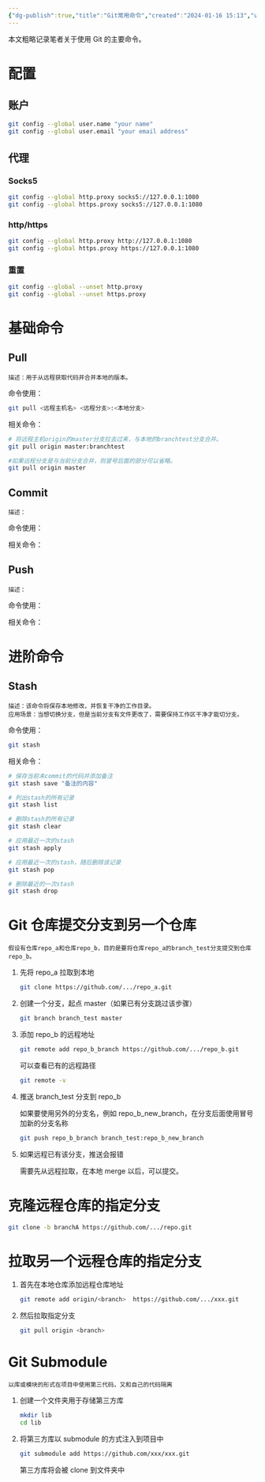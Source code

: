 ```yaml
---
{"dg-publish":true,"title":"Git常用命令","created":"2024-01-16 15:13","updated":"2024-01-29 15:00","tags":["tool"],"dg-path":"环境部署/Git常用命令.md","permalink":"/环境部署/Git常用命令/","dgPassFrontmatter":true,"noteIcon":""}
---
```



本文粗略记录笔者关于使用 Git 的主要命令。

# 配置

## 账户

```bash
git config --global user.name "your name"
git config --global user.email "your email address"
```

## 代理

### Socks5

```bash
git config --global http.proxy socks5://127.0.0.1:1080
git config --global https.proxy socks5://127.0.0.1:1080
```

### http/https

```bash
git config --global http.proxy http://127.0.0.1:1080
git config --global https.proxy https://127.0.0.1:1080
```

### 重置

```bash
git config --global --unset http.proxy
git config --global --unset https.proxy
```

# 基础命令

## Pull

	描述：用于从远程获取代码并合并本地的版本。

命令使用：

```bash
git pull <远程主机名> <远程分支>:<本地分支>
```

相关命令：

```bash
# 将远程主机origin的master分支拉去过来，与本地的branchtest分支合并。
git pull origin master:branchtest

#如果远程分支是与当前分支合并，则冒号后面的部分可以省略。
git pull origin master
```

## Commit

	描述：

命令使用：

相关命令：

## Push

	描述：

命令使用：

相关命令：

# 进阶命令

## Stash

	描述：该命令将保存本地修改，并恢复干净的工作目录。
	应用场景：当想切换分支，但是当前分支有文件更改了，需要保持工作区干净才能切分支。

命令使用：

```bash
git stash
```

相关命令：

```bash
# 保存当前未commit的代码并添加备注
git stash save "备注的内容"

# 列出stash的所有记录
git stash list

# 删除stash的所有记录
git stash clear

# 应用最近一次的stash
git stash apply

# 应用最近一次的stash，随后删除该记录
git stash pop

# 删除最近的一次stash
git stash drop
```

# Git 仓库提交分支到另一个仓库

	假设有仓库repo_a和仓库repo_b，目的是要将仓库repo_a的branch_test分支提交到仓库repo_b。

1. 先将 repo_a 拉取到本地

    ```bash
    git clone https://github.com/.../repo_a.git
    ```

2. 创建一个分支，起点 master（如果已有分支跳过该步骤）

    ```bash
    git branch branch_test master
    ```

3. 添加 repo_b 的远程地址

    ```bash
    git remote add repo_b_branch https://github.com/.../repo_b.git
    ```

    可以查看已有的远程路径

    ```bash
    git remote -v
    ```

4. 推送 branch_test 分支到 repo_b

    如果要使用另外的分支名，例如 repo_b_new_branch，在分支后面使用冒号加新的分支名称

    ```bash
    git push repo_b_branch branch_test:repo_b_new_branch
    ```

5. 如果远程已有该分支，推送会报错

    需要先从远程拉取，在本地 merge 以后，可以提交。

# 克隆远程仓库的指定分支

```bash
git clone -b branchA https://github.com/.../repo.git
```

# 拉取另一个远程仓库的指定分支

1. 首先在本地仓库添加远程仓库地址

    ```bash
    git remote add origin/<branch>  https://github.com/.../xxx.git
    ```

2. 然后拉取指定分支

    ```bash
    git pull origin <branch>
    ```

# Git Submodule

	以库或模块的形式在项目中使用第三代码，又和自己的代码隔离

1. 创建一个文件夹用于存储第三方库

    ```bash
    mkdir lib
    cd lib
    ```

2. 将第三方库以 submodule 的方式注入到项目中

    ```bash
    git submodule add https://github.com/xxx/xxx.git
    ```

    第三方库将会被 clone 到文件夹中